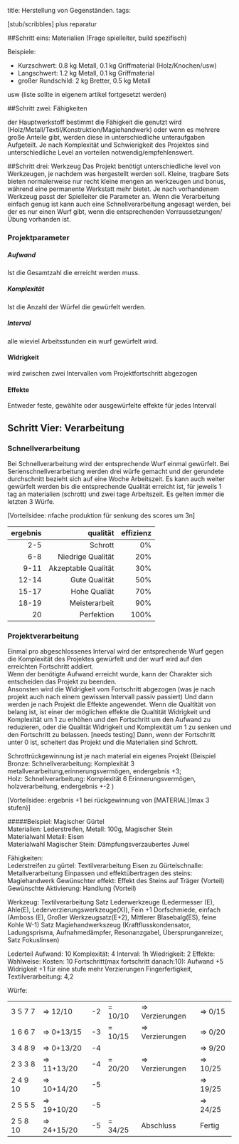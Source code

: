 title: Herstellung von Gegenständen.
tags: 

[stub/scribbles]
plus reparatur

##Schritt eins: Materialien 
(Frage spielleiter, build spezifisch)

Beispiele:
* Kurzschwert: 0.8 kg Metall, 0.1 kg Griffmaterial (Holz/Knochen/usw)
* Langschwert: 1.2 kg Metall, 0.1 kg Griffmaterial 
* großer Rundschild: 2 kg Bretter, 0.5 kg Metall

usw (liste sollte in eigenem artikel fortgesetzt werden)

##Schritt zwei: Fähigkeiten

der Hauptwerkstoff bestimmt die Fähigkeit die genutzt wird (Holz/Metall/Textil/Konstruktion/Magiehandwerk) oder wenn es mehrere große Anteile gibt, werden diese in unterschiedliche unteraufgaben Aufgeteilt.
Je nach Komplexität und Schwierigkeit des Projektes sind unterschiedliche Level an vorteilen notwendig/empfehlenswert.

##Schritt drei: Werkzeug
Das Projekt benötigt unterschiedliche level von Werkzeugen, je nachdem was hergestellt werden soll. 
Kleine, tragbare Sets bieten normalerweise nur recht kleine mengen an werkzeugen und bonus, während eine permanente Werkstatt mehr bietet.
Je nach vorhandenem Werkzeug passt der Spielleiter die Parameter an.
Wenn die Verarbeitung einfach genug ist kann auch eine Schnellverarbeitung angesagt werden, bei der es nur einen Wurf gibt, wenn die entsprechenden Vorraussetzungen/Übung vorhanden ist.

### Projektparameter
##### Aufwand
Ist die Gesamtzahl die erreicht werden muss.
##### Komplexität
Ist die Anzahl der Würfel die gewürfelt werden.
##### Interval
alle wieviel Arbeitsstunden ein wurf gewürfelt wird.
#### Widrigkeit
wird zwischen zwei Intervallen vom Projektfortschritt abgezogen
#### Effekte
Entweder feste, gewählte oder ausgewürfelte effekte für jedes Intervall

## Schritt Vier: Verarbeitung
### Schnellverarbeitung
Bei Schnellverarbeitung wird der entsprechende Wurf einmal gewürfelt.
Bei Serienschnellverarbeitung werden drei würfe gemacht und der gerundete durchschnitt bezieht sich auf eine Woche Arbeitszeit. Es kann auch weiter gewürfelt werden bis die entsprechende Qualität erreicht ist, für jeweils 1 tag an materialien (schrott) und zwei tage Arbeitszeit. Es gelten immer die letzten 3 Würfe.

[Vorteilsidee: nfache produktion für senkung des scores um 3n]

  
| ergebnis | qualität | effizienz|   
|---:|---:|---:|  
|2-5|Schrott|0%|  
|6-8|Niedrige Qualität|20%|  
|9-11|Akzeptable Qualität|30%|  
|12-14|Gute Qualität|50%|  
|15-17|Hohe Qualiät|70%|    
|18-19|Meisterarbeit|90%|  
|20|Perfektion|100%|  

  
### Projektverarbeitung
Einmal pro abgeschlossenes Interval wird der entsprechende Wurf gegen die Komplexität des Projektes gewürfelt und der wurf wird auf den erreichten Fortschritt addiert.  
Wenn der benötigte Aufwand erreicht wurde, kann der Charakter sich entscheiden das Projekt zu beenden.  
Ansonsten wird die Widrigkeit vom Fortschritt abgezogen (was je nach projekt auch nach einem gewissen Intervall passiv passiert) Und dann werden je nach Projekt die Effekte angewendet.
Wenn die Qualtität von belang ist, ist einer der möglichen effekte die Qualtität Widrigkeit und Komplexität um 1 zu erhöhen und den Fortschritt um den Aufwand zu reduzieren, oder die Qualität Widrigkeit und Komplexität um 1 zu senken und den Fortschritt zu belassen. [needs testing]
Dann, wenn der Fortschritt unter 0 ist, scheitert das Projekt und die Materialien sind Schrott.

Schrottrückgewinnung ist je nach material ein eigenes Projekt (Beispiel Bronze: 
Schnellverarbeitung: 
Komplexität 3 metallverarbeitung,erinnerungsvermögen, endergebnis +3;  
Holz: 
Schnellverarbeitung: Komplexität 6 Erinnerungsvermögen, holzverarbeitung, endergebnis +-2 )

[Vorteilsidee: ergebnis +1 bei rückgewinnung von [MATERIAL](max 3 stufen)]
  
#####Beispiel: Magischer Gürtel  
Materialien: Lederstreifen, Metall: 100g, Magischer Stein  
Materialwahl Metall: Eisen  
Materialwahl Magischer Stein: Dämpfungsverzaubertes Juwel  
  
Fähigkeiten:  
Lederstreifen zu gürtel: Textilverarbeitung
Eisen zu Gürtelschnalle: Metallverarbeitung
Einpassen und effektübertragen des steins: Magiehandwerk
Gewünschter effekt: Effekt des Steins auf Träger (Vorteil)
Gewünschte Aktivierung: Handlung (Vorteil)

Werkzeug:
Textilverarbeitung Satz Lederwerkzeuge (Ledermesser (E), Ahle(E), Lederverzierungswerkzeuge(X)), Fein +1
Dorfschmiede, einfach (Amboss (E), Großer Werkzeugsatz(E+2), Mittlerer Blasebalg(ES), feine Kohle W-1)
Satz Magiehandwerkszeug  (Kraftflusskondensator, Ladungsprisma, Aufnahmedämpfer, Resonanzgabel, Übersprunganreizer, Satz Fokuslinsen) 

Lederteil Aufwand: 10
Komplexität: 4
Interval: 1h
Wiedrigkeit: 2
Effekte: Wahlweise: Kosten: 10 Fortschritt(max fortschritt danach:10): Aufwand +5 Widrigkeit +1 für eine stufe mehr Verzierungen 
Fingerfertigkeit, Textilverarbeitung: 4,2  

Würfe:  

|  |  |  |  |  |   |  
|---|---|---|---|---|---|  
|3 5 7 7| => 12/10| -2 |= 10/10 |=> Verzierungen| => 0/15|  
|1 6 6 7| => 0+13/15| -3 |= 10/15 |=> Verzierungen| => 0/20|  
|3 4 8 9| => 0+13/20| -4 |||=> 9/20|   
|2 3 3 8| => 11+13/20| -4 |= 20/20| => Verzierungen| => 10/25|  
|2 4 9 10| => 10+14/20| -5 |||=> 19/25 |  
|2 5 5 5| => 19+10/20| -5 ||| => 24/25|  
|2 5 8 10| => 24+15/20| -5 |= 34/25| Abschluss | Fertig|  
